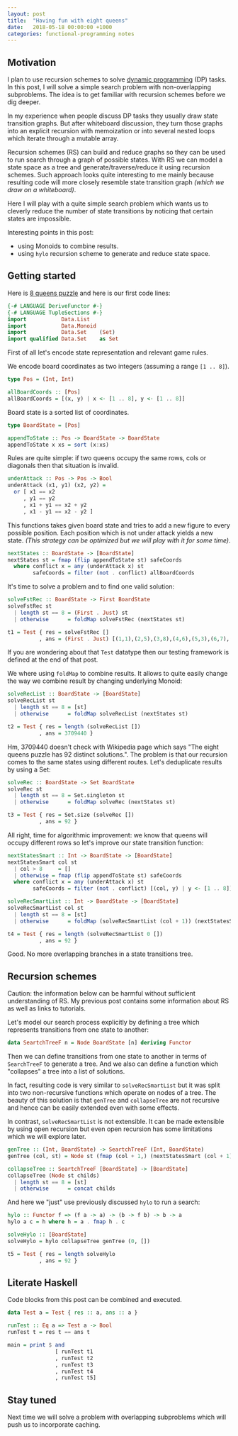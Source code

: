 ```yaml
---
layout: post
title:  "Having fun with eight queens"
date:   2018-05-18 00:00:00 +1000
categories: functional-programming notes
---
```


## Motivation

I plan to use recursion schemes to solve [dynamic
programming](https://en.wikipedia.org/wiki/Dynamic_programming) (DP) tasks. In
this post, I will solve a simple search problem with non-overlapping
subproblems. The idea is to get familiar with recursion schemes before we dig
deeper.

In my experience when people discuss DP tasks they usually draw state transition
graphs. But after whiteboard discussion, they turn those graphs into an explicit
recursion with memoization or into several nested loops which iterate through a
mutable array.

Recursion schemes (RS) can build and reduce graphs so they can be used to run
search through a graph of possible states. With RS we can model a state space as
a tree and generate/traverse/reduce it using recursion schemes. Such approach
looks quite interesting to me mainly because resulting code will more closely
resemble state transition graph *(which we draw on a whiteboard)*.

Here I will play with a quite simple search problem which wants us to cleverly
reduce the number of state transitions by noticing that certain states are
impossible.

Interesting points in this post:
* using Monoids to combine results.
* using `hylo` recursion scheme to generate and reduce state space.

## Getting started

Here is [8 queens puzzle](https://en.wikipedia.org/wiki/Eight_queens_puzzle) and
here is our first code lines:

```haskell
{-# LANGUAGE DeriveFunctor #-}
{-# LANGUAGE TupleSections #-}
import           Data.List
import           Data.Monoid
import           Data.Set    (Set)
import qualified Data.Set    as Set
```

First of all let's encode state representation and relevant game rules.

We encode board coordinates as two integers (assuming a range `[1 .. 8]`).
```haskell
type Pos = (Int, Int)

allBoardCoords :: [Pos]
allBoardCoords = [(x, y) | x <- [1 .. 8], y <- [1 .. 8]]
```

Board state is a sorted list of coordinates.
```haskell
type BoardState = [Pos]

appendToState :: Pos -> BoardState -> BoardState
appendToState x xs = sort (x:xs)
```

Rules are quite simple: if two queens occupy the same rows, cols or diagonals then
that situation is invalid.

```haskell
underAttack :: Pos -> Pos -> Bool
underAttack (x1, y1) (x2, y2) =
  or [ x1 == x2
     , y1 == y2
     , x1 + y1 == x2 + y2
     , x1 - y1 == x2 - y2 ]
```

This functions takes given board state and tries to add a new figure to every
possible position. Each position which is not under attack yields a new state.
*(This strategy can be optimized but we will play with it for some time)*.

```haskell
nextStates :: BoardState -> [BoardState]
nextStates st = fmap (flip appendToState st) safeCoords
  where conflict x = any (underAttack x) st
        safeCoords = filter (not . conflict) allBoardCoords
```

It's time to solve a problem and to find one valid solution:

```haskell
solveFstRec :: BoardState -> First BoardState
solveFstRec st
  | length st == 8 = (First . Just) st
  | otherwise      = foldMap solveFstRec (nextStates st)

t1 = Test { res = solveFstRec []
          , ans = (First . Just) [(1,1),(2,5),(3,8),(4,6),(5,3),(6,7),(7,2),(8,4)] }
```

If you are wondering about that `Test` datatype then our testing framework is
defined at the end of that post.

We where using `foldMap` to combine results. It allows to quite easily change the
way we combine result by changing underlying Monoid:

```haskell
solveRecList :: BoardState -> [BoardState]
solveRecList st
  | length st == 8 = [st]
  | otherwise      = foldMap solveRecList (nextStates st)

t2 = Test { res = length (solveRecList [])
          , ans = 3709440 }
```

Hm, 3709440 doesn't check with Wikipedia page which says "The eight queens
puzzle has 92 distinct solutions.". The problem is that our recursion comes to
the same states using different routes. Let's deduplicate results by using a
Set:

```haskell
solveRec :: BoardState -> Set BoardState
solveRec st
  | length st == 8 = Set.singleton st
  | otherwise      = foldMap solveRec (nextStates st)

t3 = Test { res = Set.size (solveRec [])
          , ans = 92 }
```

All right, time for algorithmic improvement: we know that queens will occupy
different rows so let's improve our state transition function:

```haskell
nextStatesSmart :: Int -> BoardState -> [BoardState]
nextStatesSmart col st
  | col > 8     = []
  | otherwise = fmap (flip appendToState st) safeCoords
  where conflict x = any (underAttack x) st
        safeCoords = filter (not . conflict) [(col, y) | y <- [1 .. 8]]

solveRecSmartList :: Int -> BoardState -> [BoardState]
solveRecSmartList col st
  | length st == 8 = [st]
  | otherwise      = foldMap (solveRecSmartList (col + 1)) (nextStatesSmart col st)

t4 = Test { res = length (solveRecSmartList 0 [])
          , ans = 92 }
```
Good. No more overlapping branches in a state transitions tree.

## Recursion schemes

Caution: the information below can be harmful without sufficient understanding
of RS. My previous post contains some information about RS as well as links to
tutorials.

Let's model our search process explicitly by defining a tree which represents
transitions from one state to another:

```haskell
data SeartchTreeF n = Node BoardState [n] deriving Functor
```

Then we can define transitions from one state to another in terms of
`SearchTreeF` to generate a tree. And we also can define a function which
"collapses" a tree into a list of solutions.

In fact, resulting code is very similar to `solveRecSmartList` but it was split into
two non-recursive functions which operate on nodes of a tree. The beauty of this
solution is that `genTree` and `collapseTree` are not recursive and hence can be
easily extended even with some effects.

In contrast, `solveRecSmartList` is not extensible. It can be made extensible by
using open recursion but even open recursion has some limitations which we will
explore later.

```haskell
genTree :: (Int, BoardState) -> SeartchTreeF (Int, BoardState)
genTree (col, st) = Node st (fmap (col + 1,) (nextStatesSmart (col + 1) st))

collapseTree :: SeartchTreeF [BoardState] -> [BoardState]
collapseTree (Node st childs)
  | length st == 8 = [st]
  | otherwise      = concat childs
```

And here we "just" use previously discussed `hylo` to run a search:

```haskell
hylo :: Functor f => (f a -> a) -> (b -> f b) -> b -> a
hylo a c = h where h = a . fmap h . c

solveHylo :: [BoardState]
solveHylo = hylo collapseTree genTree (0, [])

t5 = Test { res = length solveHylo
          , ans = 92 }
```

## Literate Haskell

Code blocks from this post can be combined and executed.

```haskell
data Test a = Test { res :: a, ans :: a }

runTest :: Eq a => Test a -> Bool
runTest t = res t == ans t

main = print $ and
               [ runTest t1
               , runTest t2
               , runTest t3
               , runTest t4
               , runTest t5]
```

## Stay tuned

Next time we will solve a problem with overlapping subproblems which will push
us to incorporate caching.
